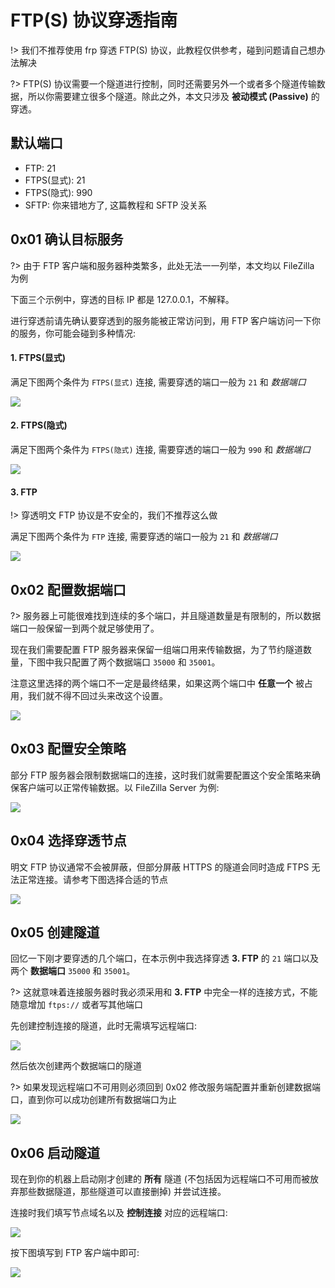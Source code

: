 # FTP(S) 协议穿透指南

!> 我们不推荐使用 frp 穿透 FTP(S) 协议，此教程仅供参考，碰到问题请自己想办法解决

?> FTP(S) 协议需要一个隧道进行控制，同时还需要另外一个或者多个隧道传输数据，所以你需要建立很多个隧道。除此之外，本文只涉及 **被动模式 (Passive)** 的穿透。

## 默认端口
 - FTP: 21
 - FTPS(显式): 21
 - FTPS(隐式): 990
 - SFTP: 你来错地方了, 这篇教程和 SFTP 没关系

## 0x01 确认目标服务

?> 由于 FTP 客户端和服务器种类繁多，此处无法一一列举，本文均以 FileZilla 为例

下面三个示例中，穿透的目标 IP 都是 127.0.0.1，不解释。

进行穿透前请先确认要穿透到的服务能被正常访问到，用 FTP 客户端访问一下你的服务，你可能会碰到多种情况:

#### 1. FTPS(显式)

满足下图两个条件为 `FTPS(显式)` 连接, 需要穿透的端口一般为 `21` 和 _数据端口_

![](./_images/ftp-1.png)

#### 2. FTPS(隐式)

满足下图两个条件为 `FTPS(隐式)` 连接, 需要穿透的端口一般为 `990` 和 _数据端口_

![](./_images/ftp-2.png)

#### 3. FTP

!> 穿透明文 FTP 协议是不安全的，我们不推荐这么做

满足下图两个条件为 `FTP` 连接, 需要穿透的端口一般为 `21` 和 _数据端口_

![](./_images/ftp-3.png)

## 0x02 配置数据端口

?> 服务器上可能很难找到连续的多个端口，并且隧道数量是有限制的，所以数据端口一般保留一到两个就足够使用了。

现在我们需要配置 FTP 服务器来保留一组端口用来传输数据，为了节约隧道数量，下图中我只配置了两个数据端口 `35000` 和 `35001`。

注意这里选择的两个端口不一定是最终结果，如果这两个端口中 **任意一个** 被占用，我们就不得不回过头来改这个设置。

![](./_images/ftp-4.png)

## 0x03 配置安全策略

部分 FTP 服务器会限制数据端口的连接，这时我们就需要配置这个安全策略来确保客户端可以正常传输数据。以 FileZilla Server 为例:

![](./_images/ftp-5.png)

## 0x04 选择穿透节点

明文 FTP 协议通常不会被屏蔽，但部分屏蔽 HTTPS 的隧道会同时造成 FTPS 无法正常连接。请参考下图选择合适的节点

![](./_images/ftp-6.png)

## 0x05 创建隧道

回忆一下刚才要穿透的几个端口，在本示例中我选择穿透 **3. FTP** 的 `21` 端口以及两个 **数据端口** `35000` 和 `35001`。

?> 这就意味着连接服务器时我必须采用和 **3. FTP** 中完全一样的连接方式，不能随意增加 `ftps://` 或者写其他端口

先创建控制连接的隧道，此时无需填写远程端口:

![](./_images/ftp-7.png)

然后依次创建两个数据端口的隧道

?> 如果发现远程端口不可用则必须回到 0x02 修改服务端配置并重新创建数据端口，直到你可以成功创建所有数据端口为止

![](./_images/ftp-8.png)

## 0x06 启动隧道

现在到你的机器上启动刚才创建的 **所有** 隧道 (不包括因为远程端口不可用而被放弃那些数据隧道，那些隧道可以直接删掉) 并尝试连接。

连接时我们填写节点域名以及 **控制连接** 对应的远程端口:

![](./_images/ftp-9.png)

按下图填写到 FTP 客户端中即可:

![](./_images/ftp-10.png)
